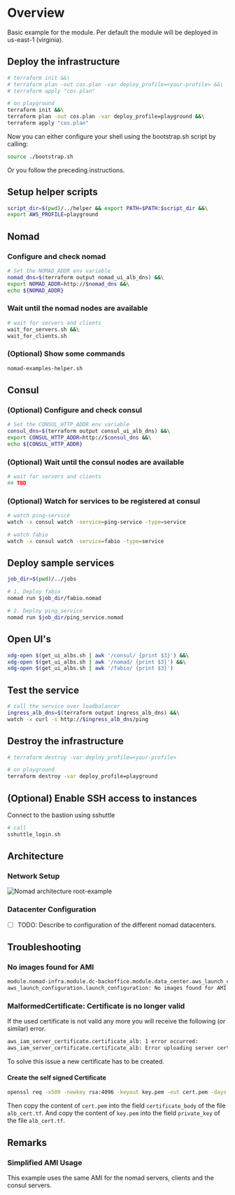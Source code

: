 # Overview

Basic example for the module.
Per default the module will be deployed in us-east-1 (virginia).

## Deploy the infrastructure

```bash
# terraform init &&\
# terraform plan -out cos.plan -var deploy_profile=<your-profile> &&\
# terraform apply "cos.plan"

# on playground
terraform init &&\
terraform plan -out cos.plan -var deploy_profile=playground &&\
terraform apply "cos.plan"
```

Now you can either configure your shell using the bootstrap.sh script by calling:

```bash
source ./bootstrap.sh
```

Or you follow the preceding instructions.

## Setup helper scripts

```bash
script_dir=$(pwd)/../helper && export PATH=$PATH:$script_dir &&\
export AWS_PROFILE=playground
```

## Nomad

### Configure and check nomad

```bash
# Set the NOMAD_ADDR env variable
nomad_dns=$(terraform output nomad_ui_alb_dns) &&\
export NOMAD_ADDR=http://$nomad_dns &&\
echo ${NOMAD_ADDR}
```

### Wait until the nomad nodes are available

```bash
# wait for servers and clients
wait_for_servers.sh &&\
wait_for_clients.sh
```

### (Optional) Show some commands

```bash
nomad-examples-helper.sh
```

## Consul

### (Optional) Configure and check consul

```bash
# Set the CONSUL_HTTP_ADDR env variable
consul_dns=$(terraform output consul_ui_alb_dns) &&\
export CONSUL_HTTP_ADDR=http://$consul_dns &&\
echo ${CONSUL_HTTP_ADDR}
```

### (Optional) Wait until the consul nodes are available

```bash
# wait for servers and clients
## TBD
```

### (Optional) Watch for services to be registered at consul

```bash
# watch ping-service
watch -x consul watch -service=ping-service -type=service

# watch fabio
watch -x consul watch -service=fabio -type=service
```

## Deploy sample services

```bash
job_dir=$(pwd)/../jobs

# 1. Deploy fabio
nomad run $job_dir/fabio.nomad

# 2. Deploy ping_service
nomad run $job_dir/ping_service.nomad
```

## Open UI's

```bash
xdg-open $(get_ui_albs.sh | awk '/consul/ {print $3}') &&\
xdg-open $(get_ui_albs.sh | awk '/nomad/ {print $3}') &&\
xdg-open $(get_ui_albs.sh | awk '/fabio/ {print $3}')
```

## Test the service

```bash
# call the service over loadbalancer
ingress_alb_dns=$(terraform output ingress_alb_dns) &&\
watch -x curl -s http://$ingress_alb_dns/ping
```

## Destroy the infrastructure

```bash
# terraform destroy -var deploy_profile=<your-profile>

# on playground
terraform destroy -var deploy_profile=playground
```

## (Optional) Enable SSH access to instances

Connect to the bastion using sshuttle

```bash
# call
sshuttle_login.sh
```

## Architecture

### Network Setup

![Nomad architecture root-example](https://raw.githubusercontent.com/MatthiasScholz/cos/master/_docs/architecture-root-example.png)

### Datacenter Configuration

- [ ] TODO: Describe to configuration of the different nomad datacenters.

## Troubleshooting

### No images found for AMI

```bash
module.nomad-infra.module.dc-backoffice.module.data_center.aws_launch_configuration.launch_configuration: 1 error occurred:
aws_launch_configuration.launch_configuration: No images found for AMI ami-02d24827dece83bef
```

### MalformedCertificate: Certificate is no longer valid

If the used certificate is not valid any more you will receive the following (or similar) error.

```bash
aws_iam_server_certificate.certificate_alb: 1 error occurred:
aws_iam_server_certificate.certificate_alb: Error uploading server certificate, error: MalformedCertificate: Certificate is no longer valid. The 'Not After' date restriction on the certificate has passed.
```

To solve this issue a new certificate has to be created.

#### Create the self signed Certificate

```bash
openssl req -x509 -newkey rsa:4096 -keyout key.pem -out cert.pem -days 365 -nodes
```

Then copy the content of `cert.pem` into the field `certificate_body` of the file `alb_cert.tf`.
And copy the content of `key.pem` into the field `private_key` of the file `alb_cert.tf`.


## Remarks

### Simplified AMI Usage

This example uses the same AMI for the nomad servers, clients and the consul servers.
